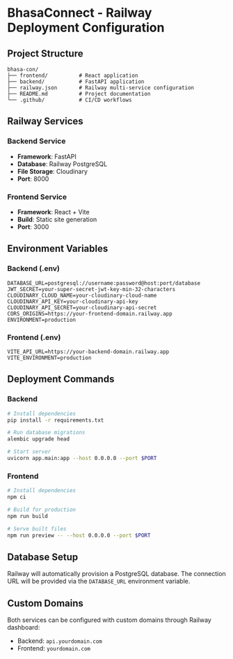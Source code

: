 # BhasaConnect - Railway Deployment Configuration

## Project Structure
```
bhasa-con/
├── frontend/          # React application
├── backend/           # FastAPI application  
├── railway.json       # Railway multi-service configuration
├── README.md          # Project documentation
└── .github/           # CI/CD workflows
```

## Railway Services

### Backend Service
- **Framework**: FastAPI
- **Database**: Railway PostgreSQL
- **File Storage**: Cloudinary
- **Port**: 8000

### Frontend Service  
- **Framework**: React + Vite
- **Build**: Static site generation
- **Port**: 3000

## Environment Variables

### Backend (.env)
```
DATABASE_URL=postgresql://username:password@host:port/database
JWT_SECRET=your-super-secret-jwt-key-min-32-characters
CLOUDINARY_CLOUD_NAME=your-cloudinary-cloud-name
CLOUDINARY_API_KEY=your-cloudinary-api-key
CLOUDINARY_API_SECRET=your-cloudinary-api-secret
CORS_ORIGINS=https://your-frontend-domain.railway.app
ENVIRONMENT=production
```

### Frontend (.env)
```
VITE_API_URL=https://your-backend-domain.railway.app
VITE_ENVIRONMENT=production
```

## Deployment Commands

### Backend
```bash
# Install dependencies
pip install -r requirements.txt

# Run database migrations
alembic upgrade head

# Start server
uvicorn app.main:app --host 0.0.0.0 --port $PORT
```

### Frontend
```bash
# Install dependencies
npm ci

# Build for production
npm run build

# Serve built files
npm run preview -- --host 0.0.0.0 --port $PORT
```

## Database Setup
Railway will automatically provision a PostgreSQL database. The connection URL will be provided via the `DATABASE_URL` environment variable.

## Custom Domains
Both services can be configured with custom domains through Railway dashboard:
- Backend: `api.yourdomain.com`
- Frontend: `yourdomain.com`